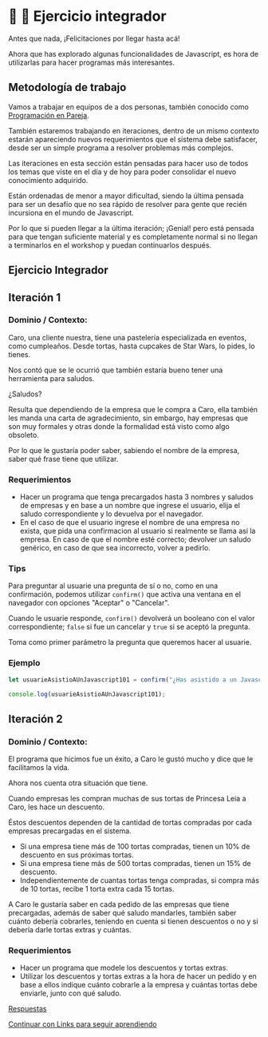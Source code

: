 # :woman: :man: Ejercicio integrador

Antes que nada, ¡Felicitaciones por llegar hasta acá!

Ahora que has explorado algunas funcionalidades de Javascript, es hora de utilizarlas para hacer programas más interesantes.

## Metodología de trabajo

Vamos a trabajar en equipos de a dos personas, también conocido como [Programación en Pareja](https://es.wikipedia.org/wiki/Programación_en_pareja).

También estaremos trabajando en iteraciones, dentro de un mismo contexto estarán apareciendo nuevos requerimientos que el sistema debe satisfacer, desde ser un simple programa a resolver problemas más complejos.

Las iteraciones en esta sección están pensadas para hacer uso de todos los temas que viste en el día y de hoy para poder consolidar el nuevo conocimiento adquirido.

Están ordenadas de menor a mayor dificultad, siendo la última pensada para ser un desafío que no sea rápido de resolver para gente que recién incursiona en el mundo de Javascript.

Por lo que si pueden llegar a la última iteración; ¡Genial! pero está pensada para que tengan suficiente material y es completamente normal si no llegan a terminarlos en el workshop y puedan continuarlos después.

## Ejercicio Integrador

## Iteración 1

### Dominio / Contexto:

Caro, una cliente nuestra, tiene una pastelería especializada en eventos, como cumpleaños. Desde tortas, hasta cupcakes de Star Wars, lo pides, lo tienes.

Nos contó que se le ocurrió que también estaría bueno tener una herramienta para saludos.

¿Saludos?

Resulta que dependiendo de la empresa que le compra a Caro, ella también les manda una carta de agradecimiento, sin embargo, hay empresas que son muy formales y otras donde la formalidad está visto como algo obsoleto.

Por lo que le gustaría poder saber, sabiendo el nombre de la empresa, saber qué frase tiene que utilizar.

### Requerimientos

* Hacer un programa que tenga precargados hasta 3 nombres y saludos de empresas y en base a un nombre que ingrese el usuario, elija el saludo correspondiente y lo devuelva por el navegador.
* En el caso de que el usuario ingrese el nombre de una empresa no exista, que pida una confirmacion al usuario si realmente se llama asi la empresa. En caso de que el nombre esté correcto; devolver un saludo genérico, en caso de que sea incorrecto, volver a pedirlo.

### Tips

Para preguntar al usuarie una pregunta de sí o no, como en una confirmación, podemos utilizar `confirm()` que activa una ventana en el navegador con opciones "Aceptar" o "Cancelar".

Cuando le usuarie responde, `confirm()` devolverá un booleano con el valor correspondiente; `false` si fue un cancelar y `true` si se aceptó la pregunta.

Toma como primer parámetro la pregunta que queremos hacer al usuarie.

### Ejemplo

```javascript
let usuarieAsistioAUnJavascript101 = confirm("¿Has asistido a un Javascript 101?");

console.log(usuarieAsistioAUnJavascript101);
```


## Iteración 2

### Dominio / Contexto:

El programa que hicimos fue un éxito, a Caro le gustó mucho y dice que le facilitamos la vida.

Ahora nos cuenta otra situación que tiene.

Cuando empresas les compran muchas de sus tortas de Princesa Leia a Caro, les hace un descuento.

Éstos descuentos dependen de la cantidad de tortas compradas por cada empresas precargadas en el sistema.

* Si una empresa tiene más de 100 tortas compradas, tienen un 10% de descuento en sus próximas tortas.
* Si una empresa tiene más de 500 tortas compradas, tienen un 15% de descuento.
* Independientemente de cuantas tortas tenga compradas, si compra más de 10 tortas, recibe 1 torta extra cada 15 tortas.

A Caro le gustaría saber en cada pedido de las empresas que tiene precargadas, además de saber qué saludo mandarles, también saber cuánto debería cobrarles, teniendo en cuenta si tienen descuentos o no y si debería darle tortas extras y cuántas.

### Requerimientos

* Hacer un programa que modele los descuentos y tortas extras.
* Utilizar los descuentos y tortas extras a la hora de hacer un pedido y en base a ellos indique cuánto cobrarle a la empresa y cuántas tortas debe enviarle, junto con qué saludo.

[Respuestas](/respuestas/08.js)

[Continuar con Links para seguir aprendiendo](/README.md#links-extras-para-seguir-aprendiendo)

